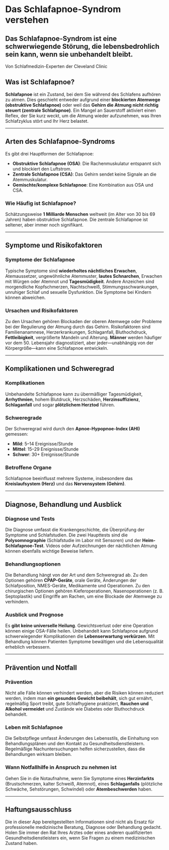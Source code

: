 # Das Schlafapnoe-Syndrom verstehen

## Das Schlafapnoe-Syndrom ist eine schwerwiegende Störung, die lebensbedrohlich sein kann, wenn sie unbehandelt bleibt.

Von Schlafmedizin-Experten der Cleveland Clinic

## Was ist Schlafapnoe?

**Schlafapnoe** ist ein Zustand, bei dem Sie während des Schlafens aufhören zu atmen. Dies geschieht entweder aufgrund einer **blockierten Atemwege (obstruktive Schlafapnoe)** oder weil das **Gehirn die Atmung nicht richtig steuert (zentrale Schlafapnoe)**. Ein Mangel an Sauerstoff aktiviert einen Reflex, der Sie kurz weckt, um die Atmung wieder aufzunehmen, was Ihren Schlafzyklus stört und Ihr Herz belastet.

---

## Arten des Schlafapnoe-Syndroms

Es gibt drei Hauptformen der Schlafapnoe:

- **Obstruktive Schlafapnoe (OSA)**: Die Rachenmuskulatur entspannt sich und blockiert den Luftstrom.
- **Zentrale Schlafapnoe (CSA)**: Das Gehirn sendet keine Signale an die Atemmuskulatur.
- **Gemischte/komplexe Schlafapnoe**: Eine Kombination aus OSA und CSA.

### Wie Häufig ist Schlafapnoe?

Schätzungsweise **1 Milliarde Menschen** weltweit (im Alter von 30 bis 69 Jahren) haben obstruktive Schlafapnoe. Die zentrale Schlafapnoe ist seltener, aber immer noch signifikant.

---

## Symptome und Risikofaktoren

### Symptome der Schlafapnoe

Typische Symptome sind **wiederholtes nächtliches Erwachen**, Atemaussetzer, ungewöhnliche Atemmuster, **lautes Schnarchen**, Erwachen mit Würgen oder Atemnot und **Tagesmüdigkeit**. Andere Anzeichen sind morgendliche Kopfschmerzen, Nachtschweiß, Stimmungsschwankungen, unruhiger Schlaf und sexuelle Dysfunktion. Die Symptome bei Kindern können abweichen.

### Ursachen und Risikofaktoren

Zu den Ursachen gehören Blockaden der oberen Atemwege oder Probleme bei der Regulierung der Atmung durch das Gehirn. Risikofaktoren sind Familienanamnese, Herzerkrankungen, Schlaganfall, Bluthochdruck, **Fettleibigkeit**, vergrößerte Mandeln und Alterung. **Männer** werden häufiger vor dem 50. Lebensjahr diagnostiziert, aber jeder—unabhängig von der Körpergröße—kann eine Schlafapnoe entwickeln.

---

## Komplikationen und Schweregrad

### Komplikationen

Unbehandelte Schlafapnoe kann zu übermäßiger Tagesmüdigkeit, **Arrhythmien**, hohem Blutdruck, Herzschäden, **Herzinsuffizienz**, **Schlaganfall** und sogar **plötzlichem Herztod** führen.

### Schweregrade

Der Schweregrad wird durch den **Apnoe-Hypopnoe-Index (AHI)** gemessen:

- **Mild**: 5–14 Ereignisse/Stunde
- **Mittel**: 15–29 Ereignisse/Stunde
- **Schwer**: 30+ Ereignisse/Stunde

### Betroffene Organe

Schlafapnoe beeinflusst mehrere Systeme, insbesondere das **Kreislaufsystem (Herz)** und das **Nervensystem (Gehirn)**.

---

## Diagnose, Behandlung und Ausblick

### Diagnose und Tests

Die Diagnose umfasst die Krankengeschichte, die Überprüfung der Symptome und Schlafstudien. Die zwei Haupttests sind die **Polysomnographie** (Schlafstudie im Labor mit Sensoren) und der **Heim-Schlafapnoe-Test**. Videos oder Aufzeichnungen der nächtlichen Atmung können ebenfalls wichtige Beweise liefern.

### Behandlungsoptionen

Die Behandlung hängt von der Art und dem Schweregrad ab. Zu den Optionen gehören **CPAP-Geräte**, orale Geräte, Änderungen der Schlafposition, NMES-Geräte, Medikamente und Operationen. Zu den chirurgischen Optionen gehören Kieferoperationen, Nasenoperationen (z. B. Septoplastik) und Eingriffe am Rachen, um eine Blockade der Atemwege zu verhindern.

### Ausblick und Prognose

Es **gibt keine universelle Heilung**. Gewichtsverlust oder eine Operation können einige OSA-Fälle heilen. Unbehandelt kann Schlafapnoe aufgrund schwerwiegender Komplikationen die **Lebenserwartung verkürzen**. Mit Behandlung können Patienten Symptome bewältigen und die Lebensqualität erheblich verbessern.

---

## Prävention und Notfall

### Prävention

Nicht alle Fälle können verhindert werden, aber die Risiken können reduziert werden, indem man **ein gesundes Gewicht beibehält**, sich gut ernährt, regelmäßig Sport treibt, gute Schlafhygiene praktiziert, **Rauchen und Alkohol vermeidet** und Zustände wie Diabetes oder Bluthochdruck behandelt.

### Leben mit Schlafapnoe

Die Selbstpflege umfasst Änderungen des Lebensstils, die Einhaltung von Behandlungsplänen und den Kontakt zu Gesundheitsdienstleistern. Regelmäßige Nachuntersuchungen helfen sicherzustellen, dass die Behandlungen wirksam bleiben.

### Wann Notfallhilfe in Anspruch zu nehmen ist

Gehen Sie in die Notaufnahme, wenn Sie Symptome eines **Herzinfarkts** (Brustschmerzen, kalter Schweiß, Atemnot), eines **Schlaganfalls** (plötzliche Schwäche, Sehstörungen, Schwindel) oder **Atembeschwerden** haben.

---

## Haftungsausschluss

Die in dieser App bereitgestellten Informationen sind nicht als Ersatz für professionelle medizinische Beratung, Diagnose oder Behandlung gedacht. Holen Sie immer den Rat Ihres Arztes oder eines anderen qualifizierten Gesundheitsdienstleisters ein, wenn Sie Fragen zu einem medizinischen Zustand haben.